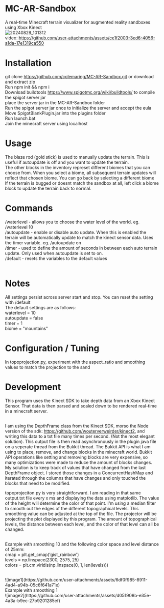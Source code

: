 # MC-AR-Sandbox
A real-time Minecraft terrain visualizer for augmented reality sandboxes using Xbox Kinect <br>
![20240828_101312](https://github.com/user-attachments/assets/b9f4e164-4c18-49c0-8d6c-39b1a20dfc3b) <br>
video: https://github.com/user-attachments/assets/ce1f2003-3ed6-4056-a1da-17e1319ca550 <br>

# Installation
git clone https://github.com/colemaring/MC-AR-Sandbox.git or download and extract zip <br>
Run npm init && npm i <br>
Download buildtools https://www.spigotmc.org/wiki/buildtools/ to compile the spigot server jar <br>
place the server jar in the MC-AR-Sandbox folder <br>
Run the spigot server jar once to initialize the server and accept the eula <br>
Move SpigotBlankPlugin.jar into the plugins folder <br>
Run launch.bat <br>
Join the minecraft server using localhost <br>

# Usage
The blaze rod (gold stick) is used to manually update the terrain. This is useful if autoupdate is off and you want to update the terrain. <br>
The other blocks in the inventory represet different biomes that you can choose from. When you select a biome, all subsequent terrain updates will reflect that chosen biome. You can go back by selecting a different biome <br>
If the terrain is bugged or doesnt match the sandbox at all, left click a biome block to update the terrain back to normal. <br>

# Commands
/waterlevel <y level> - allows you to choose the water level of the world. eg. /waterlevel 10 <br>
/autoupdate <on or off> - enable or disable auto update. When this is enabled the terrain will be automatically update to match the kinect sensor data. Uses the timer variable. eg. /autoupdate on <br>
/timer <seconds> - used to define the amount of seconds in between each auto terrain update. Only used when autoupdate is set to on. <br>
/default - resets the variables to the default values <br><br>

# Notes
All settings persist across server start and stop. You can reset the setting with /default <br>
The default settings are as follows: <br>
waterlevel = 10 <br> 
autoupdate = false <br> 
timer = 1 <br> 
biome = "mountains" <br> 

# Configuration / Tuning 
In topoprojection.py, experiment with the aspect_ratio and smoothing values to match the projection to the sand <br>

# Development
This program uses the Kinect SDK to take depth data from an Xbox Kinect Sensor. That data is then parsed and scaled down to be rendered real-time in a minecraft server. <br><br>

I am using the DepthFrame class from the Kinect SDK, morso the Node version of the sdk: https://github.com/wouterverweirder/kinect2, and writing this data to a txt file many times per second. (Not the most elegant solution). This output file is then read asynchronously in the plugin java file on a seperate thread from the Bukkit thread. The Bukkit API is what I am using to place, remove, and change blocks in the minecraft world. Bukkit API operations like setting and removing blocks are very expensive, so many optimizations were made to reduce the amount of blocks changes. My solution is to keep track of values that have changed from the last DepthFrame object. I stored those changes in a ConcurrentHashMap and iterated through the columns that have changes and only touched the blocks that need to be modified.

topoprojeciton.py is very straightforward. I am reading in that same output.txt file every x ms and displaying the data using matplotlib. The value of the height will determine the color of that point. I'm using a median filter to smooth out the edges of the different topographical levels. This smoothing value can be adjusted at the top of the file. The projector will be projecting the plot displayed by this program. The amount of topographical levels, the distance between each level, and the color of that level can all be changed. <br><br>

Example with smoothing 10 and the following color space and level distance of 25mm: <br>
cmap = plt.get_cmap('gist_rainbow')  <br>
levels = np.linspace(2300, 2575, 25)  <br>
colors = plt.cm.viridis(np.linspace(0, 1, len(levels)))  <br>

<br>
![image1](https://github.com/user-attachments/assets/6df0f985-8911-4ad4-a94b-05c6f641a71e)
<br>
Example with smoothing 1 <br>
![image2](https://github.com/user-attachments/assets/d051908b-e35e-4a3a-b9ec-27b9201285ef)


